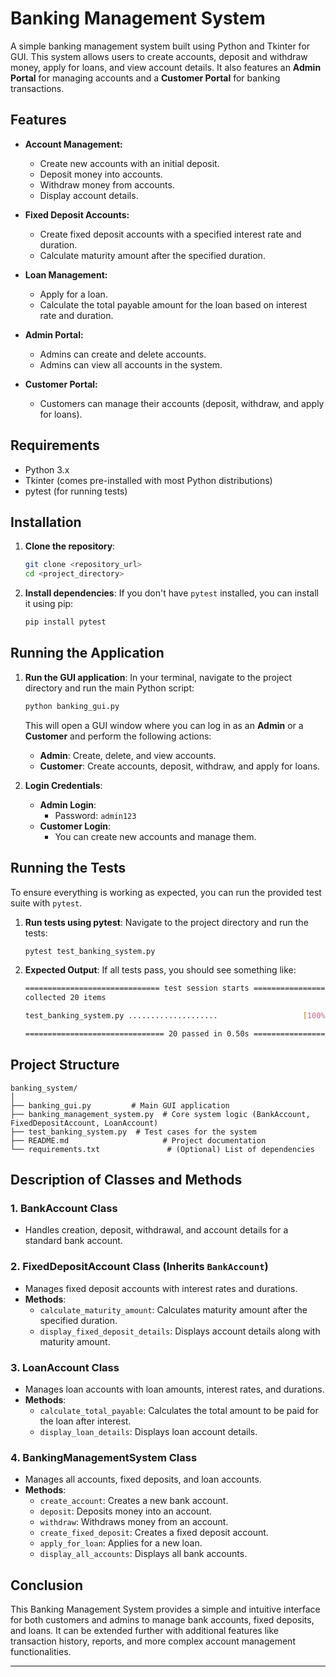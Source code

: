 
# Banking Management System

A simple banking management system built using Python and Tkinter for GUI. This system allows users to create accounts, deposit and withdraw money, apply for loans, and view account details. It also features an **Admin Portal** for managing accounts and a **Customer Portal** for banking transactions.

## Features
- **Account Management:**
  - Create new accounts with an initial deposit.
  - Deposit money into accounts.
  - Withdraw money from accounts.
  - Display account details.

- **Fixed Deposit Accounts:**
  - Create fixed deposit accounts with a specified interest rate and duration.
  - Calculate maturity amount after the specified duration.

- **Loan Management:**
  - Apply for a loan.
  - Calculate the total payable amount for the loan based on interest rate and duration.

- **Admin Portal:**
  - Admins can create and delete accounts.
  - Admins can view all accounts in the system.

- **Customer Portal:**
  - Customers can manage their accounts (deposit, withdraw, and apply for loans).

## Requirements

- Python 3.x
- Tkinter (comes pre-installed with most Python distributions)
- pytest (for running tests)

## Installation

1. **Clone the repository**:
   ```bash
   git clone <repository_url>
   cd <project_directory>
   ```

2. **Install dependencies**:
   If you don't have `pytest` installed, you can install it using pip:
   ```bash
   pip install pytest
   ```

## Running the Application

1. **Run the GUI application**:
   In your terminal, navigate to the project directory and run the main Python script:
   ```bash
   python banking_gui.py
   ```
   This will open a GUI window where you can log in as an **Admin** or a **Customer** and perform the following actions:
   - **Admin**: Create, delete, and view accounts.
   - **Customer**: Create accounts, deposit, withdraw, and apply for loans.

2. **Login Credentials**:
   - **Admin Login**: 
     - Password: `admin123`
   - **Customer Login**: 
     - You can create new accounts and manage them.

## Running the Tests

To ensure everything is working as expected, you can run the provided test suite with `pytest`.

1. **Run tests using pytest**:
   Navigate to the project directory and run the tests:
   ```bash
   pytest test_banking_system.py
   ```

2. **Expected Output**:
   If all tests pass, you should see something like:
   ```bash
   ============================== test session starts ==============================
   collected 20 items

   test_banking_system.py ....................                   [100%]

   =============================== 20 passed in 0.50s ==============================
   ```

## Project Structure

```
banking_system/
│
├── banking_gui.py         # Main GUI application
├── banking_management_system.py  # Core system logic (BankAccount, FixedDepositAccount, LoanAccount)
├── test_banking_system.py  # Test cases for the system
├── README.md                     # Project documentation
└── requirements.txt               # (Optional) List of dependencies
```

## Description of Classes and Methods

### 1. **BankAccount Class**
- Handles creation, deposit, withdrawal, and account details for a standard bank account.

### 2. **FixedDepositAccount Class** (Inherits `BankAccount`)
- Manages fixed deposit accounts with interest rates and durations.
- **Methods**:
  - `calculate_maturity_amount`: Calculates maturity amount after the specified duration.
  - `display_fixed_deposit_details`: Displays account details along with maturity amount.

### 3. **LoanAccount Class**
- Manages loan accounts with loan amounts, interest rates, and durations.
- **Methods**:
  - `calculate_total_payable`: Calculates the total amount to be paid for the loan after interest.
  - `display_loan_details`: Displays loan account details.

### 4. **BankingManagementSystem Class**
- Manages all accounts, fixed deposits, and loan accounts.
- **Methods**:
  - `create_account`: Creates a new bank account.
  - `deposit`: Deposits money into an account.
  - `withdraw`: Withdraws money from an account.
  - `create_fixed_deposit`: Creates a fixed deposit account.
  - `apply_for_loan`: Applies for a new loan.
  - `display_all_accounts`: Displays all bank accounts.

## Conclusion

This Banking Management System provides a simple and intuitive interface for both customers and admins to manage bank accounts, fixed deposits, and loans. It can be extended further with additional features like transaction history, reports, and more complex account management functionalities.

---
